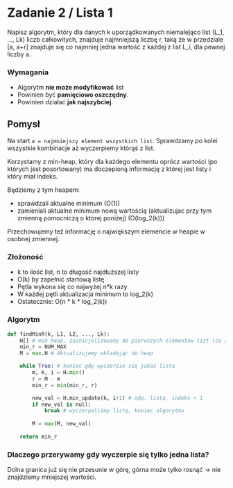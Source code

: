 # Zadanie 2 / Lista 1

Napisz algorytm, który dla danych k uporządkowanych niemalejąco list \(L_1, ..., Lk) liczb całkowitych, znajduje najmniejszą liczbę r, taką że w przedziale [a, a+r] znajduje się co najmniej jedna wartość z każdej z list L_i, dla pewnej liczby a.

### Wymagania
- Algorytm **nie może modyfikować** list
- Powinien być **pamięciowo oszczędny**.
- Powinien działać **jak najszybciej**.

## Pomysł

Na start `a = najmniejszy element wszystkich list`. Sprawdzamy po kolei wszystkie kombinacje aż wyczerpiemy którąś z list.

Korzystamy z min-heap, który dla każdego elementu oprócz wartości (po których jest posortowany) ma doczepioną informację z której jest listy i który miał indeks.

Będziemy z tym heapem:
- sprawdzali aktualne minimum (O(1))
- zamieniali aktualne minimum nową wartością (aktualizujac przy tym zmienną pomocniczą o której poniżej) (O(log_2(k)))

Przechowujemy też informację o największym elemencie w heapie w osobnej zmiennej. 

### Złożoność
- k to ilość list, n to długość najdłuższej listy
- O(k) by zapełnić startową listę
- Pętla wykona się co najwyżej n*k razy
- W każdej pętli aktualizacja minimum to log_2(k)
- Ostatecznie: O(n * k * log_2(k))

### Algorytm

```py
def findMinR(k, L1, L2, ..., Lk):
    H[] # min heap, zainicjalizowany do pierwszych elementów list (co zajmie O(n))
    min_r = NUM_MAX
    M = max.H # Aktualizujemy wkładając do heap

    while True: # koniec gdy wyczerpie się jakaś lista
        m, k, i = H.min()
        r = M - m
        min_r = min(min_r, r)

        new_val = H.min_update(k, i+1) # odp. lista, indeks + 1
        if new_val is null:
            break # wyczerpaliśmy listę, koniec algorytmu
        
        M = max(M, new_val)
    
    return min_r
```

### Dlaczego przerywamy gdy wyczerpie się tylko jedna lista?

Dolna granica już się nie przesunie w górę, górna może tylko rosnąć -> nie znajdziemy mniejszej wartości.